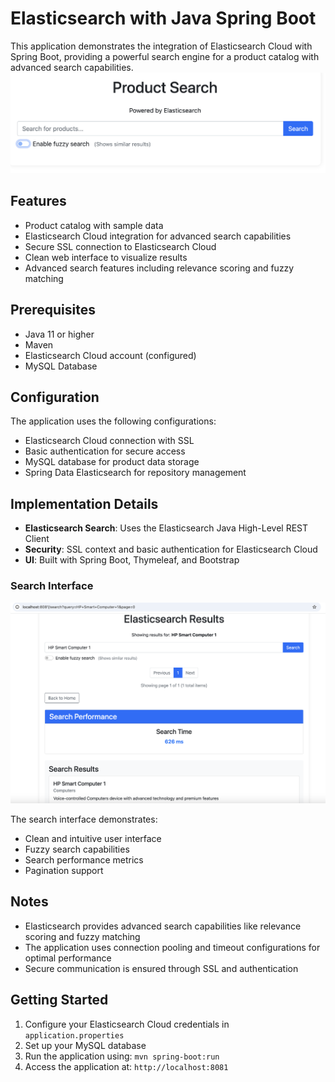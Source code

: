 # Elasticsearch with Java Spring Boot

This application demonstrates the integration of Elasticsearch Cloud with Spring Boot, providing a powerful search engine for a product catalog with advanced search capabilities.
<img src="docs/images/Screenshot 2025-03-13 at 13.21.03.png" alt="Elasticsearch Search" width="800"/>

## Features

- Product catalog with sample data
- Elasticsearch Cloud integration for advanced search capabilities
- Secure SSL connection to Elasticsearch Cloud
- Clean web interface to visualize results
- Advanced search features including relevance scoring and fuzzy matching

## Prerequisites

- Java 11 or higher
- Maven
- Elasticsearch Cloud account (configured)
- MySQL Database

## Configuration

The application uses the following configurations:

- Elasticsearch Cloud connection with SSL
- Basic authentication for secure access
- MySQL database for product data storage
- Spring Data Elasticsearch for repository management

## Implementation Details

- **Elasticsearch Search**: Uses the Elasticsearch Java High-Level REST Client
- **Security**: SSL context and basic authentication for Elasticsearch Cloud
- **UI**: Built with Spring Boot, Thymeleaf, and Bootstrap

### Search Interface

<img src="docs/images/Screenshot 2025-03-13 at 12.36.59.png" alt="Elasticsearch Search Results" width="800"/>

The search interface demonstrates:
- Clean and intuitive user interface
- Fuzzy search capabilities
- Search performance metrics
- Pagination support

## Notes

- Elasticsearch provides advanced search capabilities like relevance scoring and fuzzy matching
- The application uses connection pooling and timeout configurations for optimal performance
- Secure communication is ensured through SSL and authentication

## Getting Started

1. Configure your Elasticsearch Cloud credentials in `application.properties`
2. Set up your MySQL database
3. Run the application using: `mvn spring-boot:run`
4. Access the application at: `http://localhost:8081`
